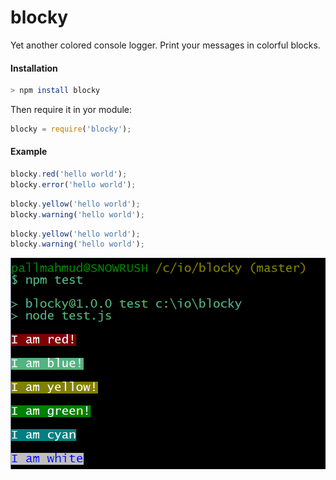 # blocky
Yet another colored console logger. Print your messages in colorful blocks.

#### Installation
```bash
> npm install blocky
```
Then require it in yor module:
```javascript
blocky = require('blocky');
```

#### Example

```javascript
blocky.red('hello world');
blocky.error('hello world');
```

```javascript
blocky.yellow('hello world');
blocky.warning('hello world');
```

```javascript
blocky.yellow('hello world');
blocky.warning('hello world');
```

![blocky logo](https://raw.githubusercontent.com/pmahmud/blocky/master/assets/screenshot.png)
